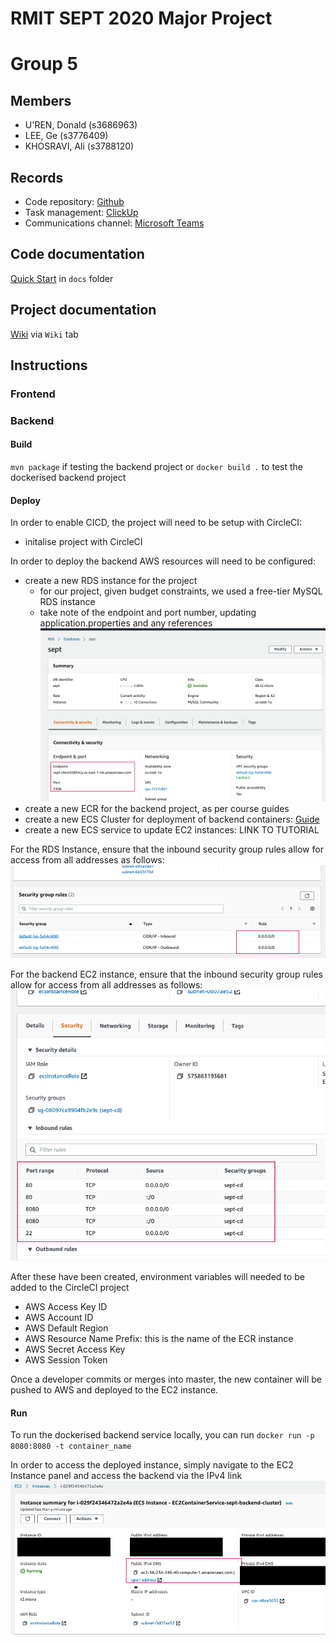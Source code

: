 # RMIT SEPT 2020 Major Project

# Group 5

## Members
* U'REN, Donald (s3686963)
* LEE, Ge (s3776409)
* KHOSRAVI, Ali (s3788120)

## Records

* Code repository: [Github](https://github.com/RMIT-SEPT/majorproject-2-thurs-18-30-5) 
* Task management: [ClickUp](https://app.clickup.com/6916505/v/l/s/6940247)
* Communications channel: [Microsoft Teams](https://teams.microsoft.com/l/channel/19%3a4b6e5f8a1553417dbeff5f23690d8ebc%40thread.tacv2/General?groupId=25ef5859-063c-4c1a-8d46-988c0c7cb83d&tenantId=d1323671-cdbe-4417-b4d4-bdb24b51316b)

## Code documentation

[Quick Start](/docs/README.md) in `docs` folder

## Project documentation
[Wiki](https://github.com/RMIT-SEPT/majorproject-2-thurs-18-30-5/wiki) via `Wiki` tab


## Instructions
### Frontend
### Backend
#### Build
`mvn package` if testing the backend project
  or 
`docker build .` to test the dockerised backend project

#### Deploy
In order to enable CICD, the project will need to be setup with CircleCI:
- initalise project with CircleCI

In order to deploy the backend AWS resources will need to be configured:
- create a new RDS instance for the project
  - for our project, given budget constraints, we used a free-tier MySQL RDS instance
  - take note of the endpoint and port number, updating application.properties and any references
  ![EC2 Link](/docs/README_screenshots/rds.png)
- create a new ECR for the backend project, as per course guides
- create a new ECS Cluster for deployment of backend containers: [Guide](https://aws.amazon.com/premiumsupport/knowledge-center/ecs-tasks-pull-images-ecr-repository/)
- create a new ECS service to update EC2 instances: LINK TO TUTORIAL

For the RDS Instance, ensure that the inbound security group rules allow for access from all addresses as follows:
![EC2 Link](/docs/README_screenshots/rds_security.png)

For the backend EC2 instance, ensure that the inbound security group rules allow for access from all addresses as follows:
![EC2 Security Inbount Rules](/docs/README_screenshots/ec2_security_group.png)

After these have been created, environment variables will needed to be added to the CircleCI project
- AWS Access Key ID
- AWS Account ID
- AWS Default Region
- AWS Resource Name Prefix: this is the name of the ECR instance
- AWS Secret Access Key
- AWS Session Token

Once a developer commits or merges into master, the new container will be pushed to AWS and deployed to the EC2 instance.

#### Run
To run the dockerised backend service locally, you can run `docker run -p 8080:8080 -t container_name`

In order to access the deployed instance, simply navigate to the EC2 Instance panel and access the backend via the IPv4 link
![EC2 Link](/docs/README_screenshots/ec2_link.png)

